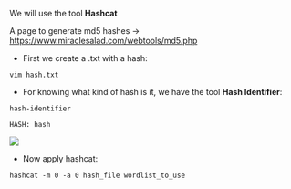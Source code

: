 We will use the tool **Hashcat**

A page to generate md5 hashes -> https://www.miraclesalad.com/webtools/md5.php

- First we create a .txt with a hash:
````
vim hash.txt
````
- For knowing what kind of hash is it, we have the tool **Hash Identifier**:
````
hash-identifier 

HASH: hash
````
![](./img/hashcat%20result.png)
- Now apply hashcat:
````
hashcat -m 0 -a 0 hash_file wordlist_to_use
````